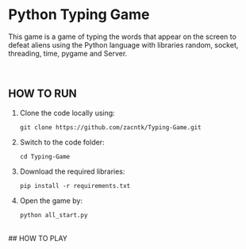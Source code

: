 <h1>Python Typing Game</h1>
<p>This game is a game of typing the words that appear on the screen to defeat aliens using the Python language with libraries random, socket, threading, time, pygame and Server.</p>
<br>

## HOW TO RUN
1.  Clone the code locally using:
    ```
    git clone https://github.com/zacntk/Typing-Game.git
    ```
2.  Switch to the code folder:
    ```
    cd Typing-Game
    ```
3.  Download the required libraries:
    ```
    pip install -r requirements.txt
    ```
4.  Open the game by:
    ```
    python all_start.py
    ```

<br>
## HOW TO PLAY
